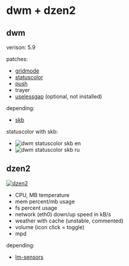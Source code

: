dwm + dzen2
===========

dwm
---

verison: 5.9

patches:

 * [gridmode](http://dwm.suckless.org/patches/gridmode)
 * [statuscolor](http://dwm.suckless.org/patches/statuscolors)
 * [push](http://dwm.suckless.org/patches/push)
 * trayer
 * [uselessgap](http://dwm.suckless.org/patches/uselessgap) (optional, not installed)

depending:

 * [skb](https://github.com/polachok/skb)

statuscolor with skb:

 * ![dwm statuscolor skb en](https://lh5.googleusercontent.com/-4EfhPoZZKGM/TnEtZlFRbbI/AAAAAAAAAdU/NqZk9BEi_7c/s800/dwm-statuscolor-skb-en.png "skb en")
 * ![dwm statuscolor skb ru](https://lh4.googleusercontent.com/-CuqeTPkzz6Y/TnEtZgi4CbI/AAAAAAAAAdY/v1isBwqx3YU/s800/dwm-statuscolor-skb-ru.png "skb ru")

dzen2
-----

[![dzen2](https://lh3.googleusercontent.com/-Vu-kTSNaxS8/TnEzqCJ92TI/AAAAAAAAAd4/3Dh5K2GdjAo/s900/dzen2-bottom-short.png)](https://lh6.googleusercontent.com/-iy-0aq7uagk/TnEwB5whzbI/AAAAAAAAAds/DbEyIYe3G5Q/s1400/dzen2-bottom.png)

 * CPU, MB temperature
 * mem percent/mb usage
 * fs percent usage
 * network (eth0) down/up speed in kB/s
 * weather with cache (unstable, commented)
 * volume (icon click = toggle)
 * mpd

depending:

 * [lm-sensors](http://www.lm-sensors.org/)
